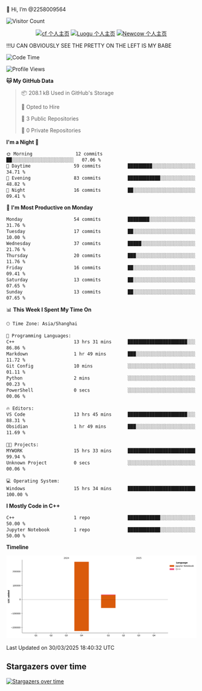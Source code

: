  👋 Hi, I’m @2258009564

![Visitor Count](https://profile-counter.glitch.me/{2258009564}/count.svg)

<!---
2258009564/2258009564 is a ✨ special ✨ repository because its `README.md` (this file) appears on your GitHub profile.
You can click the Preview link to take a look at your changes.
--->

<div align="center">

[![cf 个人主页](https://img.shields.io/badge/codeforces-alisa22580-yellow)](https://codeforces.com/profile/alisa22580)
[![Luogu 个人主页](https://img.shields.io/badge/Luogu-alisa_kujou-blue)](https://www.luogu.com.cn/user/1440708)
[![Newcow 个人主页](https://img.shields.io/badge/nowcoder-lzy-blue)](https://ac.nowcoder.com/acm/contest/profile/51334038)

</div>

!!!U CAN OBVIOUSLY SEE THE PRETTY ON THE LEFT IS MY BABE



<!--START_SECTION:waka-->
![Code Time](http://img.shields.io/badge/Code%20Time-209%20hrs%2038%20mins-blue)

![Profile Views](http://img.shields.io/badge/Profile%20Views-2-blue)

**🐱 My GitHub Data** 

> 📦 208.1 kB Used in GitHub's Storage 
 > 
> 💼 Opted to Hire
 > 
> 📜 3 Public Repositories 
 > 
> 🔑 0 Private Repositories 
 > 
**I'm a Night 🦉** 

```text
🌞 Morning                12 commits          ██░░░░░░░░░░░░░░░░░░░░░░░   07.06 % 
🌆 Daytime                59 commits          █████████░░░░░░░░░░░░░░░░   34.71 % 
🌃 Evening                83 commits          ████████████░░░░░░░░░░░░░   48.82 % 
🌙 Night                  16 commits          ██░░░░░░░░░░░░░░░░░░░░░░░   09.41 % 
```
📅 **I'm Most Productive on Monday** 

```text
Monday                   54 commits          ████████░░░░░░░░░░░░░░░░░   31.76 % 
Tuesday                  17 commits          ██░░░░░░░░░░░░░░░░░░░░░░░   10.00 % 
Wednesday                37 commits          █████░░░░░░░░░░░░░░░░░░░░   21.76 % 
Thursday                 20 commits          ███░░░░░░░░░░░░░░░░░░░░░░   11.76 % 
Friday                   16 commits          ██░░░░░░░░░░░░░░░░░░░░░░░   09.41 % 
Saturday                 13 commits          ██░░░░░░░░░░░░░░░░░░░░░░░   07.65 % 
Sunday                   13 commits          ██░░░░░░░░░░░░░░░░░░░░░░░   07.65 % 
```


📊 **This Week I Spent My Time On** 

```text
🕑︎ Time Zone: Asia/Shanghai

💬 Programming Languages: 
C++                      13 hrs 31 mins      ██████████████████████░░░   86.86 % 
Markdown                 1 hr 49 mins        ███░░░░░░░░░░░░░░░░░░░░░░   11.72 % 
Git Config               10 mins             ░░░░░░░░░░░░░░░░░░░░░░░░░   01.11 % 
Python                   2 mins              ░░░░░░░░░░░░░░░░░░░░░░░░░   00.23 % 
PowerShell               0 secs              ░░░░░░░░░░░░░░░░░░░░░░░░░   00.06 % 

🔥 Editors: 
VS Code                  13 hrs 45 mins      ██████████████████████░░░   88.31 % 
Obsidian                 1 hr 49 mins        ███░░░░░░░░░░░░░░░░░░░░░░   11.69 % 

🐱‍💻 Projects: 
MYWORK                   15 hrs 33 mins      █████████████████████████   99.94 % 
Unknown Project          0 secs              ░░░░░░░░░░░░░░░░░░░░░░░░░   00.06 % 

💻 Operating System: 
Windows                  15 hrs 34 mins      █████████████████████████   100.00 % 
```

**I Mostly Code in C++** 

```text
C++                      1 repo              ████████████░░░░░░░░░░░░░   50.00 % 
Jupyter Notebook         1 repo              ████████████░░░░░░░░░░░░░   50.00 % 
```



**Timeline**

![Lines of Code chart](https://raw.githubusercontent.com/2258009564/2258009564/main/assets/bar_graph.png)


 Last Updated on 30/03/2025 18:40:32 UTC
<!--END_SECTION:waka-->

## Stargazers over time
[![Stargazers over time](https://starchart.cc/2258009564/2258009564.svg?variant=adaptive)](https://starchart.cc/2258009564/2258009564)

